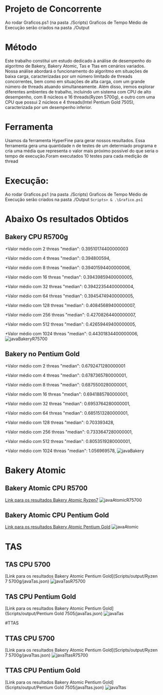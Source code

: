 # Projeto de Concorrente


Ao rodar Graficos.ps1 (na pasta ./Scripts) Graficos de Tempo Médio de Execução serão criados na pasta ./Output

# Método
Este trabalho constitui um estudo dedicado à análise de desempenho do algoritmo de Bakery, Bakery Atomic, Tas e Ttas em cenários variados. Nossa análise abordará o funcionamento do algoritmo em situações de baixa carga, caracterizadas por um número limitado de threads concorrentes, bem como em situações de alta carga, com um grande número de threads atuando simultaneamente. Além disso, iremos explorar diferentes ambientes de trabalho, incluindo um sistema com CPU de alto desempenho, com 8 núcleos e 16 threads(Ryzen 5700g), e outro com uma CPU que possui 2 núcleos e 4 threads(Intel Pentium Gold 7505), caracterizada por um desempenho inferior.

# Ferramenta
Usamos da ferramenta HyperFine para gerar nossos resultados. Essa ferramenta gera uma quantidade n de testes de um determiado programa e cria uma média que representa o valor mais próximo possível do que seria o tempo de execução.Foram executados 10 testes para cada medição de thread

# Execução:
Ao rodar Graficos.ps1 (na pasta ./Scripts) Graficos de Tempo Médio de Execução serão criados na pasta ./Output
``` Scripts> & .\Grafico.ps1 ```


# Abaixo Os resultados Obtidos 


## Bakery CPU R5700g
+Valor médio com 2 threas
"median": 0.39510174400000003
       
+Valor médio com 4 threas
"median": 0.394800594,
       
+Valor médio com 8 threas
"median": 0.39401594400000006,
        
+Valor médio com 16 threas
"median": 0.39439859400000005,
        
+Valor médio com 32 threas
"median": 0.39422354400000004,
         
+Valor médio com 64 threas
"median": 0.39454749400000005,
         
+Valor médio com 128 threas
"median": 0.40845689400000007,
         
+Valor médio com 256 threas
"median": 0.42708264400000007,
         
+Valor médio com 512 threas
"median": 0.42659449400000005,
         
+Valor médio com 1024 threas
"median": 0.44301834400000006,
![javaBakeryR75700](https://github.com/Henrique-Rmc/projConcorrente/assets/49095666/d7da4caa-d750-4fc5-acb7-398dc8b07d7f)

## Bakery no Pentium Gold
+Valor médio com 2 threas
"median": 0.6792471280000001
       
+Valor médio com 4 threas
"median": 0.6787365780000001,
       
+Valor médio com 8 threas
"median": 0.6875500280000001,
        
+Valor médio com 16 threas
"median": 0.6941885780000001,
        
+Valor médio com 32 threas
"median": 0.6953764280000001,
         
+Valor médio com 64 threas
"median": 0.6851513280000001,
         
+Valor médio com 128 threas
"median": 0.703393428,
         
+Valor médio com 256 threas
"median": 0.7333647280000001,
         
+Valor médio com 512 threas
"median": 0.8053519280000001,
         
+Valor médio com 1024 threas
"median": 1.056969578,
![javaBakery](https://github.com/Henrique-Rmc/projConcorrente/assets/49095666/ab3a6929-a8c9-4c2d-ad88-0502eb4e04b8)

# Bakery Atomic
## Bakery Atomic CPU R5700
[Link para os resultados Bakery Atomic Ryzen7](Scripts/output/javaAtomic.json)
![javaAtomicR75700](https://github.com/Henrique-Rmc/projConcorrente/assets/49095666/be4e20a2-01b8-4b16-a74f-2ff6694d8836)

## Bakery Atomic CPU Pentium Gold
[Link para os resultados Bakery Atomic Pentium Gold](Scripts/output/PentiumGold7505/javaAtomic.json)
![javaAtomic](https://github.com/Henrique-Rmc/projConcorrente/assets/49095666/72d9b723-b375-44f7-b178-3d2336e23798)

# TAS

## TAS CPU 5700
[Link para os resultados Bakery Atomic Pentium Gold](Scripts/output/Ryzen 7 5700g/javaTas.json)
![javaTasR75700](https://github.com/Henrique-Rmc/projConcorrente/assets/49095666/ffec94bb-d65d-4720-8622-bd30bca16c00)

## TAS CPU Pentium Gold
[Link para os resultados Bakery Atomic Pentium Gold](Scripts/output/Pentium Gold 7505/javaTas.json)
![javaTas](https://github.com/Henrique-Rmc/projConcorrente/assets/49095666/099fa78b-5b94-40a1-a1b1-d8d5cbf8d451)

#TTAS
## TTAS CPU 5700
[Link para os resultados Bakery Atomic Pentium Gold](Scripts/output/Ryzen 7 5700g/javaTtas.json)
![javaTtasR75700](https://github.com/Henrique-Rmc/projConcorrente/assets/49095666/33955d81-d4dc-4626-8550-055f34e56d2f)

## TTAS CPU Pentium Gold
[Link para os resultados Bakery Atomic Pentium Gold](Scripts/output/Pentium Gold 7505/javaTtas.json)
![javaTtas](https://github.com/Henrique-Rmc/projConcorrente/assets/49095666/ffc94fcf-a367-4aaf-9a63-9575139e05c3)

